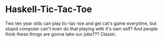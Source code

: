 # Haskell-Tic-Tac-Toe
Two ten year olds can play tic-tac-toe and get cat's game everytime, but stupid computer can't even do that playing with it's own self? And people think these things are gonna take our jobs??? Classic.
